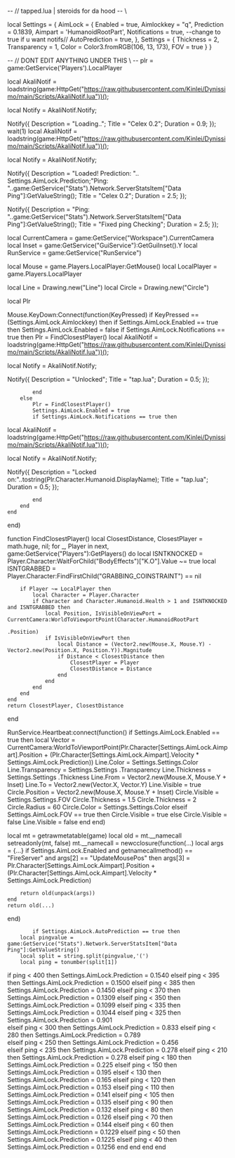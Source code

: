 -- // tapped.lua | steroids for da hood -- \\

local Settings = {
    AimLock = {
        Enabled = true,
        Aimlockkey = "q",
        Prediction = 0.1839,
        Aimpart = 'HumanoidRootPart',
        Notifications = true, --change to true if u  want notifs//
        AutoPrediction = true,
    },
    Settings = {
        Thickness = 2,
        Transparency = 1,
        Color = Color3.fromRGB(106, 13, 173),
        FOV = true
    }
}

-- // DONT EDIT ANYTHING UNDER THIS \\ --
plr = game:GetService('Players').LocalPlayer

local AkaliNotif = loadstring(game:HttpGet("https://raw.githubusercontent.com/Kinlei/Dynissimo/main/Scripts/AkaliNotif.lua"))();

local Notify = AkaliNotif.Notify;

Notify({
Description = "Loading..";
Title = "Celex 0.2";
Duration = 0.9;
});
wait(1)
local AkaliNotif = loadstring(game:HttpGet("https://raw.githubusercontent.com/Kinlei/Dynissimo/main/Scripts/AkaliNotif.lua"))();

local Notify = AkaliNotif.Notify;

Notify({
Description = "Loaded! Prediction: "..  Settings.AimLock.Prediction;"Ping: "..game:GetService("Stats").Network.ServerStatsItem["Data Ping"]:GetValueString();
Title = "Celex 0.2";
Duration = 2.5;
});

Notify({
Description = "Ping: "..game:GetService("Stats").Network.ServerStatsItem["Data Ping"]:GetValueString();
Title = "Fixed ping Checking";
Duration = 2.5;
});



local CurrentCamera = game:GetService("Workspace").CurrentCamera
local Inset = game:GetService("GuiService"):GetGuiInset().Y
local RunService = game:GetService("RunService")

local Mouse = game.Players.LocalPlayer:GetMouse()
local LocalPlayer = game.Players.LocalPlayer

local Line = Drawing.new("Line")
local Circle = Drawing.new("Circle")

local Plr

Mouse.KeyDown:Connect(function(KeyPressed)
    if KeyPressed == (Settings.AimLock.Aimlockkey) then
        if Settings.AimLock.Enabled == true then
            Settings.AimLock.Enabled = false
            if Settings.AimLock.Notifications == true then
                Plr = FindClosestPlayer()
local AkaliNotif = loadstring(game:HttpGet("https://raw.githubusercontent.com/Kinlei/Dynissimo/main/Scripts/AkaliNotif.lua"))();

local Notify = AkaliNotif.Notify;

Notify({
Description = "Unlocked";
Title = "tap.lua";
Duration = 0.5;
});

            end
        else
            Plr = FindClosestPlayer()
            Settings.AimLock.Enabled = true
            if Settings.AimLock.Notifications == true then
local AkaliNotif = loadstring(game:HttpGet("https://raw.githubusercontent.com/Kinlei/Dynissimo/main/Scripts/AkaliNotif.lua"))();

local Notify = AkaliNotif.Notify;

Notify({
Description = "Locked on:"..tostring(Plr.Character.Humanoid.DisplayName);
Title = "tap.lua";
Duration = 0.5;
});

            end
        end
    end
end)

function FindClosestPlayer()
    local ClosestDistance, ClosestPlayer = math.huge, nil;
    for _, Player in next, game:GetService("Players"):GetPlayers() do
        local ISNTKNOCKED = Player.Character:WaitForChild("BodyEffects")["K.O"].Value ~= true
        local ISNTGRABBED = Player.Character:FindFirstChild("GRABBING_COINSTRAINT") == nil

        if Player ~= LocalPlayer then
            local Character = Player.Character
            if Character and Character.Humanoid.Health > 1 and ISNTKNOCKED and ISNTGRABBED then
                local Position, IsVisibleOnViewPort = CurrentCamera:WorldToViewportPoint(Character.HumanoidRootPart
                                                                                             .Position)
                if IsVisibleOnViewPort then
                    local Distance = (Vector2.new(Mouse.X, Mouse.Y) - Vector2.new(Position.X, Position.Y)).Magnitude
                    if Distance < ClosestDistance then
                        ClosestPlayer = Player
                        ClosestDistance = Distance
                    end
                end
            end
        end
    end
    return ClosestPlayer, ClosestDistance
end

RunService.Heartbeat:connect(function()
    if Settings.AimLock.Enabled == true then
        local Vector = CurrentCamera:WorldToViewportPoint(Plr.Character[Settings.AimLock.Aimpart].Position +
                                                              (Plr.Character[Settings.AimLock.Aimpart].Velocity *
                                                              Settings.AimLock.Prediction))
        Line.Color = Settings.Settings.Color
        Line.Transparency = Settings.Settings .Transparency
        Line.Thickness = Settings.Settings .Thickness
        Line.From = Vector2.new(Mouse.X, Mouse.Y + Inset)
        Line.To = Vector2.new(Vector.X, Vector.Y)
        Line.Visible = true
        Circle.Position = Vector2.new(Mouse.X, Mouse.Y + Inset)
        Circle.Visible = Settings.Settings.FOV
        Circle.Thickness = 1.5
        Circle.Thickness = 2
        Circle.Radius = 60
        Circle.Color = Settings.Settings.Color
    elseif Settings.AimLock.FOV == true then
        Circle.Visible = true
    else
        Circle.Visible = false
        Line.Visible = false
    end
end)

local mt = getrawmetatable(game)
local old = mt.__namecall
setreadonly(mt, false)
mt.__namecall = newcclosure(function(...)
    local args = {...}
    if Settings.AimLock.Enabled and getnamecallmethod() == "FireServer" and args[2] == "UpdateMousePos" then
        args[3] = Plr.Character[Settings.AimLock.Aimpart].Position +
                      (Plr.Character[Settings.AimLock.Aimpart].Velocity * Settings.AimLock.Prediction)

        return old(unpack(args))
    end
    return old(...)

      
end)

            if Settings.AimLock.AutoPrediction == true then
        local pingvalue = game:GetService("Stats").Network.ServerStatsItem["Data Ping"]:GetValueString()
        local split = string.split(pingvalue,'(')
        local ping = tonumber(split[1])
if ping < 400 then
Settings.AimLock.Prediction = 0.1540
          elseif ping < 395 then
Settings.AimLock.Prediction = 0.1500
          elseif ping < 385 then
Settings.AimLock.Prediction = 0.1450
          elseif ping < 370 then
Settings.AimLock.Prediction = 0.1309
          elseif ping < 350 then
Settings.AimLock.Prediction = 0.1099
          elseif ping < 335 then
Settings.AimLock.Prediction = 0.1044
          elseif ping < 325 then
Settings.AimLock.Prediction = 0.901  
          elseif ping < 300 then
Settings.AimLock.Prediction = 0.833 
          elseif ping < 280 then
Settings.AimLock.Prediction = 0.789  
          elseif ping < 250 then
Settings.AimLock.Prediction = 0.456  
          elseif ping < 235 then
Settings.AimLock.Prediction = 0.278 
                elseif ping < 210 then
Settings.AimLock.Prediction = 0.278
                elseif ping < 180 then
Settings.AimLock.Prediction = 0.225
                elseif ping < 150 then
Settings.AimLock.Prediction = 0.195
         elseif < 130 then
Settings.AimLock.Prediction = 0.165
        elseif ping < 120 then
Settings.AimLock.Prediction = 0.153
        elseif ping < 110 then
Settings.AimLock.Prediction = 0.141
        elseif ping < 105 then
Settings.AimLock.Prediction = 0.135
        elseif ping < 90 then
Settings.AimLock.Prediction = 0.132
        elseif ping < 80 then
Settings.AimLock.Prediction = 0.126
        elseif ping < 70 then
Settings.AimLock.Prediction = 0.144
        elseif ping < 60 then
Settings.AimLock.Predictionn = 0.1229
        elseif ping < 50 then
Settings.AimLock.Prediction = 0.1225
        elseif ping < 40 then
Settings.AimLock.Prediction = 0.1256
        end
            end
        end
            end
